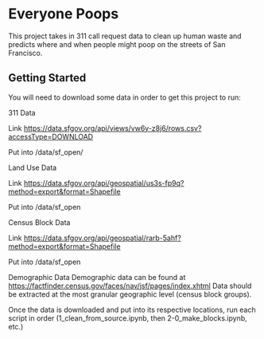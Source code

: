 # Everyone Poops
This project takes in 311 call request data to clean up human waste and predicts where and when people might poop on the streets of San Francisco.

## Getting Started
You will need to download some data in order to get this project to run:

311 Data

Link
https://data.sfgov.org/api/views/vw6y-z8j6/rows.csv?accessType=DOWNLOAD

Put into
/data/sf_open/

Land Use Data

Link
https://data.sfgov.org/api/geospatial/us3s-fp9q?method=export&format=Shapefile

Put into
/data/sf_open

Census Block Data

Link
https://data.sfgov.org/api/geospatial/rarb-5ahf?method=export&format=Shapefile

Put into
/data/sf_open

Demographic Data
Demographic data can be found at https://factfinder.census.gov/faces/nav/jsf/pages/index.xhtml
Data should be extracted at the most granular geographic level (census block groups).

Once the data is downloaded and put into its respective locations, run each script in order (1_clean_from_source.ipynb, then 2-0_make_blocks.ipynb, etc.)
